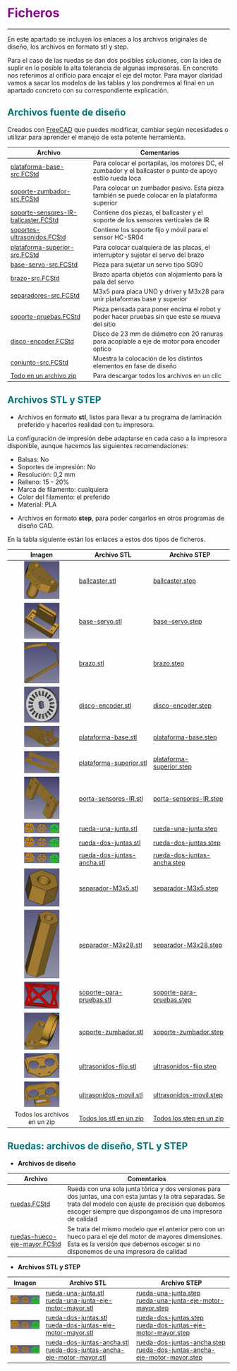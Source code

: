 # <FONT COLOR=#8B008B>Ficheros</font>
***
En este apartado se incluyen los enlaces a los archivos originales de diseño, los archivos en formato stl y step.

Para el caso de las ruedas se dan dos posibles soluciones, con la idea de suplir en lo posible la alta tolerancia de algunas impresoras. En concreto nos referimos al orificio para encajar el eje del motor. Para mayor claridad vamos a sacar los modelos de las tablas y los pondremos al final en un apartado concreto con su correspondiente explicación.

## <FONT COLOR=#007575>**Archivos fuente de diseño**</font>
Creados con [FreeCAD](https://www.freecadweb.org/) que puedes modificar, cambiar según necesidades o utilizar para aprender el manejo de esta potente herramienta.

<center>

| Archivo | Comentarios |
|---|---|
| [plataforma-base-src.FCStd](../img/3D/src/plataforma-base-src.FCStd) | Para colocar el portapilas, los motores DC, el zumbador y el ballcaster o punto de apoyo estilo rueda loca |
| [soporte-zumbador-src.FCStd](../img/3D/src/soporte-zumbador-src.FCStd) | Para colocar un zumbador pasivo. Esta pieza también se puede colocar en la plataforma superior |
| [soporte-sensores-IR-ballcaster.FCStd](../img/3D/src/soporte-sensores-IR-ballcaster.FCStd) | Contiene dos piezas, el ballcaster y el soporte de los sensores verticales de IR |
| [soportes-ultrasonidos.FCStd](../img/3D/src/soportes-ultrasonidos.FCStd) | Contiene los soporte fijo y móvil para el sensor HC-SR04 |
| [plataforma-superior-src.FCStd](../img/3D/src/plataforma-superior-src.FCStd) | Para colocar cualquiera de las placas, el interruptor y sujetar el servo del brazo |
| [base-servo-src.FCStd](../img/3D/src/base-servo-src.FCStd) | Pieza para sujetar un servo tipo SG90 |
| [brazo-src.FCStd](../img/3D/src/brazo-src.FCStd) | Brazo aparta objetos con alojamiento para la pala del servo |
| [separadores-src.FCStd](../img/3D/src/separadores-src.FCStd) | M3x5 para placa UNO y driver y M3x28 para unir plataformas base y superior |
| [soporte-pruebas.FCStd](../img/3D/src/soporte-pruebas.FCStd) | Pieza pensada para poner encima el robot y poder hacer pruebas sin que este se mueva del sitio |
| [disco-encoder.FCStd](../img/3D/src/disco-encoder.FCStd) | Disco de 23 mm de diámetro con 20 ranuras para acoplable a eje de motor para encoder optico |
| [conjunto-src.FCStd](../img/3D/src/conjunto-src.FCStd) | Muestra la colocación de los distintos elementos en fase de diseño |
| [Todo en un archivo zip](../img/3D/src.zip) | Para descargar todos los archivos en un clic |

</center>

## <FONT COLOR=#007575>**Archivos STL y STEP**</font>
* Archivos en formato **stl**, listos para llevar a tu programa de laminación preferido y hacerlos realidad con tu impresora.

La configuración de impresión debe adaptarse en cada caso a la impresora disponible, aunque hacemos las siguientes recomendaciones:

- Balsas: No
- Soportes de impresión: No
- Resolución: 0,2 mm
- Relleno: 15 - 20%
- Marca de filamento: cualquiera
- Color del filamento: el preferido
- Material: PLA

* Archivos en formato **step**, para poder cargarlos en otros programas de diseño CAD.

En la tabla siguiente están los enlaces a estos dos tipos de ficheros.

<center>

| Imagen | Archivo STL | Archivo STEP |
|:-:|---|---|
| ![Ballcaster](../img/3D/imagenes/capturas/miniaturas/06a-ballcaster.png) | [ballcaster.stl](../img/3D/stl/ballcaster.stl) | [ballcaster.step](../img/3D/step/ballcaster.step) |
| ![Base para servo](../img/3D/imagenes/capturas/miniaturas/08a-soporte-servo.png) | [base-servo.stl](../img/3D/stl/base-servo.stl) | [base-servo.step](../img/3D/step/base-servo.step) |
| ![Brazo](../img/3D/imagenes/capturas/miniaturas/11b-brazo.png) | [brazo.stl](../img/3D/stl/brazo.stl) | [brazo.step](../img/3D/step/brazo.step) |
| ![Disco encoder óptico](../img/3D/imagenes/capturas/miniaturas/disco-encoder.png) | [disco-encoder.stl](../img/3D/stl/disco-encoder.stl) | [disco-encoder.step](../img/3D/step/disco-encoder.step) |
| ![Base](../img/3D/imagenes/capturas/miniaturas/01-base.png) | [plataforma-base.stl](../img/3D/stl/plataforma-base.stl) | [plataforma-base.step](../img/3D/step/plataforma-base.step) |
| ![Plataforma superior](../img/3D/imagenes/capturas/miniaturas/10-plataforma-superior.png) | [plataforma-superior.stl](../img/3D/stl/plataforma-superior.stl) | [plataforma-superior.step](../img/3D/step/plataforma-superior.step) |
| ![Porta sensores IR](../img/3D/imagenes/capturas/miniaturas/06b-porta-sensores-IR.png) | [porta-sensores-IR.stl](../img/3D/stl/porta-sensores-IR.stl) | [porta-sensores-IR.step](../img/3D/step/porta-sensores-IR.step) |
| ![Rueda una junta](../img/3D/imagenes/capturas/miniaturas/07a-ruedas.png) | [rueda-una-junta.stl](../img/3D/stl/rueda-una-junta.stl) | [rueda-una-junta.step](../img/3D/step/rueda-una-junta.step) |
| ![Rueda dos juntas](../img/3D/imagenes/capturas/miniaturas/07a-ruedas.png) | [rueda-dos-juntas.stl](../img/3D/stl/rueda-dos-juntas.stl) | [rueda-dos-juntas.step](../img/3D/step/rueda-dos-juntas.step) |
| ![Rueda dos juntas ancha](../img/3D/imagenes/capturas/miniaturas/07a-ruedas.png) | [rueda-dos-juntas-ancha.stl](../img/3D/stl/rueda-dos-juntas-ancha.stl) | [rueda-dos-juntas-ancha.step](../img/3D/step/rueda-dos-juntas-ancha.step) |
| ![Separador M3x5mm](../img/3D/imagenes/capturas/miniaturas/111a-separador-M3x5.png) | [separador-M3x5.stl](../img/3D/stl/separador-M3x5.stl) | [separador-M3x5.step](../img/3D/step/separador-M3x5.step) |
| ![Separador M3x28mm](../img/3D/imagenes/capturas/miniaturas/separador-M3x28.png) | [separador-M3x28.stl](../img/3D/stl/separador-M3x28.stl) | [separador-M3x28.step](../img/3D/step/separador-M3x28.step) |
| ![Banco para pruebas](../img/3D/imagenes/capturas/miniaturas/16b-soporte.png) | [soporte-para-pruebas.stl](../img/3D/stl/soporte-para-pruebas.stl) | [soporte-para-pruebas.step](../img/3D/step/soporte-para-pruebas.step) |
| ![Soporte para zumbador pasivo](../img/3D/imagenes/capturas/miniaturas/04-soporte-zumbador.png) | [soporte-zumbador.stl](../img/3D/stl/soporte-zumbador.stl) | [soporte-zumbador.step](../img/3D/step/soporte-zumbador.step) |
| ![Soporte HC04 fijo](../img/3D/imagenes/capturas/miniaturas/16a-opcion-ultrasonidos-fijo.png) | [ultrasonidos-fijo.stl](../img/3D/stl/ultrasonidos-fijo.stl) | [ultrasonidos-fijo.step](../img/3D/step/ultrasonidos-fijo.step) |
| ![Soporte HC04 movil](../img/3D/imagenes/capturas/miniaturas/08b-soporte-ultras-pala-servo.png) | [ultrasonidos-movil.stl](../img/3D/stl/ultrasonidos-movil.stl) | [ultrasonidos-movil.step](../img/3D/step/ultrasonidos-movil.step) |
| Todos los archivos en un zip | [Todos los stl en un zip](../img/3D/stl.zip) | [Todos los step en un zip](../img/3D/step.zip) |

</center>

## <FONT COLOR=#007575>**Ruedas: archivos de diseño, STL y STEP**</font>

* **Archivos de diseño**

<center>

| Archivo | Comentarios |
|---|---|
| [ruedas.FCStd](../img/3D/src/ruedas.FCStd) | Rueda con una sola junta tórica y dos versiones para dos juntas, una con esta juntas y la otra separadas. Se trata del modelo con ajuste de precisión que debemos escoger siempre que dispongamos de una impresora de calidad |
| [ruedas-hueco-eje-mayor.FCStd](../img/3D/src/ruedas-hueco-eje-mayor.FCStd) | Se trata del mismo modelo que el anterior pero con un hueco para el eje del motor de mayores dimensiones. Esta es la versión que debemos escoger si no disponemos de una impresora de calidad |

</center>

* **Archivos STL y STEP**

<center>

| Imagen | Archivo STL | Archivo STEP |
|:-:|---|---|
| ![Rueda una junta](../img/3D/imagenes/capturas/miniaturas/07a-ruedas.png) | [rueda-una-junta.stl](../img/3D/stl/rueda-una-junta.stl)<br>[rueda-una-junta-eje-motor-mayor.stl](../img/3D/stl/rueda-una-junta-eje-motor-mayor.stl)</br> | [rueda-una-junta.step](../img/3D/step/rueda-una-junta.step)<br>[rueda-una-junta-eje-motor-mayor.step](../img/3D/step/rueda-una-junta-eje-motor-mayor.step)</br> |
| ![Rueda dos juntas](../img/3D/imagenes/capturas/miniaturas/07a-ruedas.png) | [rueda-dos-juntas.stl](../img/3D/stl/rueda-dos-juntas.stl)<br>[rueda-dos-juntas-eje-motor-mayor.stl](../img/3D/stl/rueda-dos-juntas-eje-motor-mayor.stl)</br> | [rueda-dos-juntas.step](../img/3D/step/rueda-dos-juntas.step)<br>[rueda-dos-juntas-eje-motor-mayor.step](../img/3D/step/rueda-dos-juntas-eje-motor-mayor.step)</br> |
| ![Rueda dos juntas ancha](../img/3D/imagenes/capturas/miniaturas/07a-ruedas.png) | [rueda-dos-juntas-ancha.stl](../img/3D/stl/rueda-dos-juntas-ancha.stl)<br>[rueda-dos-juntas-ancha-eje-motor-mayor.stl](../img/3D/stl/rueda-dos-juntas-ancha-eje-motor-mayor.stl)</br> | [rueda-dos-juntas-ancha.step](../img/3D/step/rueda-dos-juntas-ancha.step)<br>[rueda-dos-juntas-ancha-eje-motor-mayor.step](../img/3D/step/rueda-dos-juntas-ancha-eje-motor-mayor.step)</br> |

</center>

